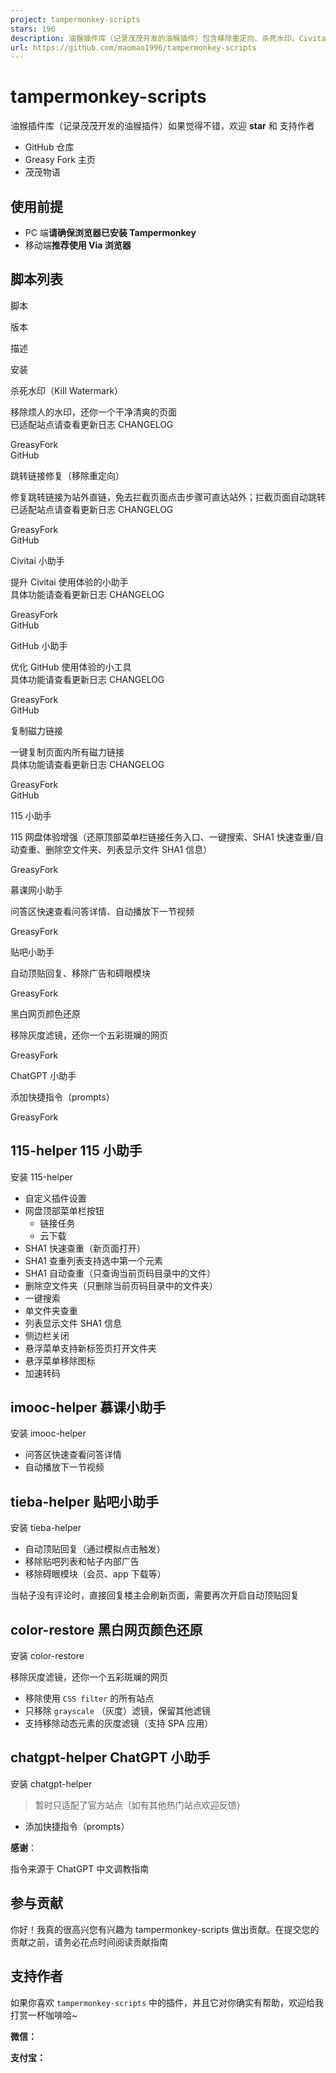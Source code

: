 ```yaml
---
project: tampermonkey-scripts
stars: 196
description: 油猴插件库（记录茂茂开发的油猴插件）包含移除重定向、杀死水印、Civitai 小助手、GitHub 小助手、复制磁力链接、115 小助手、慕课网小助手等
url: https://github.com/maomao1996/tampermonkey-scripts
---
```


tampermonkey-scripts
====================

油猴插件库（记录茂茂开发的油猴插件）如果觉得不错，欢迎 **star** 和 支持作者

-   GitHub 仓库
-   Greasy Fork 主页
-   茂茂物语

使用前提
----

-   PC 端**请确保浏览器已安装 Tampermonkey**
-   移动端**推荐使用 Via 浏览器**

脚本列表
----

脚本

版本

描述

安装

杀死水印（Kill Watermark）

移除烦人的水印，还你一个干净清爽的页面  
已适配站点请查看更新日志 CHANGELOG

GreasyFork  
GitHub

跳转链接修复（移除重定向）

修复跳转链接为站外直链，免去拦截页面点击步骤可直达站外；拦截页面自动跳转  
已适配站点请查看更新日志 CHANGELOG

GreasyFork  
GitHub

Civitai 小助手

提升 Civitai 使用体验的小助手  
具体功能请查看更新日志 CHANGELOG

GreasyFork  
GitHub

GitHub 小助手

优化 GitHub 使用体验的小工具  
具体功能请查看更新日志 CHANGELOG

GreasyFork  
GitHub

复制磁力链接

一键复制页面内所有磁力链接  
具体功能请查看更新日志 CHANGELOG

GreasyFork  
GitHub

115 小助手

115 网盘体验增强（还原顶部菜单栏链接任务入口、一键搜索、SHA1 快速查重/自动查重、删除空文件夹、列表显示文件 SHA1 信息）

GreasyFork

慕课网小助手

问答区快速查看问答详情、自动播放下一节视频

GreasyFork

贴吧小助手

自动顶贴回复、移除广告和碍眼模块

GreasyFork

黑白网页颜色还原

移除灰度滤镜，还你一个五彩斑斓的网页

GreasyFork

ChatGPT 小助手

添加快捷指令（prompts）

GreasyFork

115-helper 115 小助手
------------------

安装 115-helper

-   自定义插件设置
-   网盘顶部菜单栏按钮
    -   链接任务
    -   云下载
-   SHA1 快速查重（新页面打开）
-   SHA1 查重列表支持选中第一个元素
-   SHA1 自动查重（只查询当前页码目录中的文件）
-   删除空文件夹（只删除当前页码目录中的文件夹）
-   一键搜索
-   单文件夹查重
-   列表显示文件 SHA1 信息
-   侧边栏关闭
-   悬浮菜单支持新标签页打开文件夹
-   悬浮菜单移除图标
-   加速转码

imooc-helper 慕课小助手
------------------

安装 imooc-helper

-   问答区快速查看问答详情
-   自动播放下一节视频

tieba-helper 贴吧小助手
------------------

安装 tieba-helper

-   自动顶贴回复（通过模拟点击触发）
-   移除贴吧列表和帖子内部广告
-   移除碍眼模块（会员、app 下载等）

当帖子没有评论时，直接回复楼主会刷新页面，需要再次开启自动顶贴回复

color-restore 黑白网页颜色还原
----------------------

安装 color-restore

移除灰度滤镜，还你一个五彩斑斓的网页

-   移除使用 `CSS filter` 的所有站点
-   只移除 `grayscale` （灰度）滤镜，保留其他滤镜
-   支持移除动态元素的灰度滤镜（支持 SPA 应用）

chatgpt-helper ChatGPT 小助手
--------------------------

安装 chatgpt-helper

> 暂时只适配了官方站点（如有其他热门站点欢迎反馈）

-   添加快捷指令（prompts）

**感谢**：

指令来源于 ChatGPT 中文调教指南

参与贡献
----

你好！我真的很高兴您有兴趣为 tampermonkey-scripts 做出贡献。在提交您的贡献之前，请务必花点时间阅读贡献指南

支持作者
----

如果你喜欢 `tampermonkey-scripts` 中的插件，并且它对你确实有帮助，欢迎给我打赏一杯咖啡哈~

**微信：**

**支付宝：**
